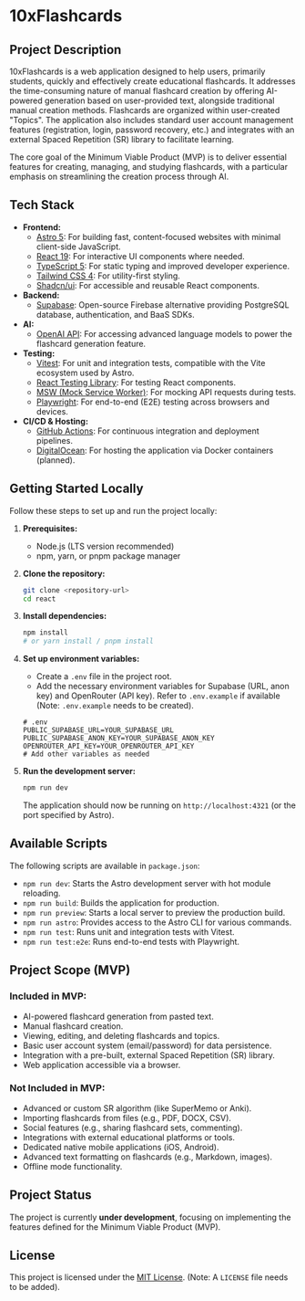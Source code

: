 # 10xFlashcards

## Project Description

10xFlashcards is a web application designed to help users, primarily students, quickly and effectively create educational flashcards. It addresses the time-consuming nature of manual flashcard creation by offering AI-powered generation based on user-provided text, alongside traditional manual creation methods. Flashcards are organized within user-created "Topics". The application also includes standard user account management features (registration, login, password recovery, etc.) and integrates with an external Spaced Repetition (SR) library to facilitate learning.

The core goal of the Minimum Viable Product (MVP) is to deliver essential features for creating, managing, and studying flashcards, with a particular emphasis on streamlining the creation process through AI.

## Tech Stack

*   **Frontend:**
    *   [Astro 5](https://astro.build/): For building fast, content-focused websites with minimal client-side JavaScript.
    *   [React 19](https://react.dev/): For interactive UI components where needed.
    *   [TypeScript 5](https://www.typescriptlang.org/): For static typing and improved developer experience.
    *   [Tailwind CSS 4](https://tailwindcss.com/): For utility-first styling.
    *   [Shadcn/ui](https://ui.shadcn.com/): For accessible and reusable React components.
*   **Backend:**
    *   [Supabase](https://supabase.com/): Open-source Firebase alternative providing PostgreSQL database, authentication, and BaaS SDKs.
*   **AI:**
    *   [OpenAI API](https://platform.openai.com/): For accessing advanced language models to power the flashcard generation feature.
*   **Testing:**
    *   [Vitest](https://vitest.dev/): For unit and integration tests, compatible with the Vite ecosystem used by Astro.
    *   [React Testing Library](https://testing-library.com/docs/react-testing-library/intro/): For testing React components.
    *   [MSW (Mock Service Worker)](https://mswjs.io/): For mocking API requests during tests.
    *   [Playwright](https://playwright.dev/): For end-to-end (E2E) testing across browsers and devices.
*   **CI/CD & Hosting:**
    *   [GitHub Actions](https://github.com/features/actions): For continuous integration and deployment pipelines.
    *   [DigitalOcean](https://www.digitalocean.com/): For hosting the application via Docker containers (planned).

## Getting Started Locally

Follow these steps to set up and run the project locally:

1.  **Prerequisites:**
    *   Node.js (LTS version recommended)
    *   npm, yarn, or pnpm package manager

2.  **Clone the repository:**
    ```bash
    git clone <repository-url>
    cd react
    ```

3.  **Install dependencies:**
    ```bash
    npm install
    # or yarn install / pnpm install
    ```

4.  **Set up environment variables:**
    *   Create a `.env` file in the project root.
    *   Add the necessary environment variables for Supabase (URL, anon key) and OpenRouter (API key). Refer to `.env.example` if available (Note: `.env.example` needs to be created).
    ```env
    # .env
    PUBLIC_SUPABASE_URL=YOUR_SUPABASE_URL
    PUBLIC_SUPABASE_ANON_KEY=YOUR_SUPABASE_ANON_KEY
    OPENROUTER_API_KEY=YOUR_OPENROUTER_API_KEY
    # Add other variables as needed
    ```

5.  **Run the development server:**
    ```bash
    npm run dev
    ```
    The application should now be running on `http://localhost:4321` (or the port specified by Astro).

## Available Scripts

The following scripts are available in `package.json`:

*   `npm run dev`: Starts the Astro development server with hot module reloading.
*   `npm run build`: Builds the application for production.
*   `npm run preview`: Starts a local server to preview the production build.
*   `npm run astro`: Provides access to the Astro CLI for various commands.
*   `npm run test`: Runs unit and integration tests with Vitest.
*   `npm run test:e2e`: Runs end-to-end tests with Playwright.

## Project Scope (MVP)

### Included in MVP:

*   AI-powered flashcard generation from pasted text.
*   Manual flashcard creation.
*   Viewing, editing, and deleting flashcards and topics.
*   Basic user account system (email/password) for data persistence.
*   Integration with a pre-built, external Spaced Repetition (SR) library.
*   Web application accessible via a browser.

### Not Included in MVP:

*   Advanced or custom SR algorithm (like SuperMemo or Anki).
*   Importing flashcards from files (e.g., PDF, DOCX, CSV).
*   Social features (e.g., sharing flashcard sets, commenting).
*   Integrations with external educational platforms or tools.
*   Dedicated native mobile applications (iOS, Android).
*   Advanced text formatting on flashcards (e.g., Markdown, images).
*   Offline mode functionality.

## Project Status

The project is currently **under development**, focusing on implementing the features defined for the Minimum Viable Product (MVP).

## License

This project is licensed under the [MIT License](LICENSE). (Note: A `LICENSE` file needs to be added).
